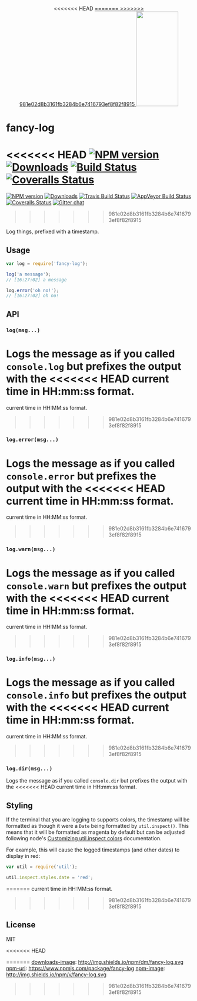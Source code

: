 <p align="center">
<<<<<<< HEAD
  <a href="https://gulpjs.com">
=======
  <a href="http://gulpjs.com">
>>>>>>> 981e02d8b3161fb3284b6e7416793ef8f82f8915
    <img height="257" width="114" src="https://raw.githubusercontent.com/gulpjs/artwork/master/gulp-2x.png">
  </a>
</p>

# fancy-log

<<<<<<< HEAD
[![NPM version][npm-image]][npm-url] [![Downloads][downloads-image]][npm-url] [![Build Status][ci-image]][ci-url] [![Coveralls Status][coveralls-image]][coveralls-url]
=======
[![NPM version][npm-image]][npm-url] [![Downloads][downloads-image]][npm-url] [![Travis Build Status][travis-image]][travis-url] [![AppVeyor Build Status][appveyor-image]][appveyor-url] [![Coveralls Status][coveralls-image]][coveralls-url] [![Gitter chat][gitter-image]][gitter-url]
>>>>>>> 981e02d8b3161fb3284b6e7416793ef8f82f8915

Log things, prefixed with a timestamp.

## Usage

```js
var log = require('fancy-log');

log('a message');
// [16:27:02] a message

log.error('oh no!');
// [16:27:02] oh no!
```

## API

### `log(msg...)`

Logs the message as if you called `console.log` but prefixes the output with the
<<<<<<< HEAD
current time in HH:mm:ss format.
=======
current time in HH:MM:ss format.
>>>>>>> 981e02d8b3161fb3284b6e7416793ef8f82f8915

### `log.error(msg...)`

Logs the message as if you called `console.error` but prefixes the output with the
<<<<<<< HEAD
current time in HH:mm:ss format.
=======
current time in HH:MM:ss format.
>>>>>>> 981e02d8b3161fb3284b6e7416793ef8f82f8915

### `log.warn(msg...)`

Logs the message as if you called `console.warn` but prefixes the output with the
<<<<<<< HEAD
current time in HH:mm:ss format.
=======
current time in HH:MM:ss format.

>>>>>>> 981e02d8b3161fb3284b6e7416793ef8f82f8915

### `log.info(msg...)`

Logs the message as if you called `console.info` but prefixes the output with the
<<<<<<< HEAD
current time in HH:mm:ss format.
=======
current time in HH:MM:ss format.
>>>>>>> 981e02d8b3161fb3284b6e7416793ef8f82f8915

### `log.dir(msg...)`

Logs the message as if you called `console.dir` but prefixes the output with the
<<<<<<< HEAD
current time in HH:mm:ss format.

## Styling

If the terminal that you are logging to supports colors, the timestamp will be formatted as though it were a `Date` being formatted by `util.inspect()`. This means that it will be formatted as magenta by default but can be adjusted following node's [Customizing util.inspect colors](https://nodejs.org/dist/latest-v10.x/docs/api/util.html#util_customizing_util_inspect_colors) documentation.

For example, this will cause the logged timestamps (and other dates) to display in red:

```js
var util = require('util');

util.inspect.styles.date = 'red';
```
=======
current time in HH:MM:ss format.
>>>>>>> 981e02d8b3161fb3284b6e7416793ef8f82f8915

## License

MIT

<<<<<<< HEAD
<!-- prettier-ignore-start -->
[downloads-image]: https://img.shields.io/npm/dm/fancy-log.svg?style=flat-square
[npm-url]: https://www.npmjs.com/package/fancy-log
[npm-image]: https://img.shields.io/npm/v/fancy-log.svg?style=flat-square

[ci-url]: https://github.com/gulpjs/fancy-log/actions?query=workflow:dev
[ci-image]: https://img.shields.io/github/workflow/status/gulpjs/fancy-log/dev?style=flat-square

[coveralls-url]: https://coveralls.io/r/gulpjs/fancy-log
[coveralls-image]: https://img.shields.io/coveralls/gulpjs/fancy-log/master.svg?style=flat-square
<!-- prettier-ignore-end -->
=======
[downloads-image]: http://img.shields.io/npm/dm/fancy-log.svg
[npm-url]: https://www.npmjs.com/package/fancy-log
[npm-image]: http://img.shields.io/npm/v/fancy-log.svg

[travis-url]: https://travis-ci.org/gulpjs/fancy-log
[travis-image]: http://img.shields.io/travis/gulpjs/fancy-log.svg?label=travis-ci

[appveyor-url]: https://ci.appveyor.com/project/gulpjs/fancy-log
[appveyor-image]: https://img.shields.io/appveyor/ci/gulpjs/fancy-log.svg?label=appveyor

[coveralls-url]: https://coveralls.io/r/gulpjs/fancy-log
[coveralls-image]: http://img.shields.io/coveralls/gulpjs/fancy-log/master.svg

[gitter-url]: https://gitter.im/gulpjs/gulp
[gitter-image]: https://badges.gitter.im/gulpjs/gulp.svg
>>>>>>> 981e02d8b3161fb3284b6e7416793ef8f82f8915
